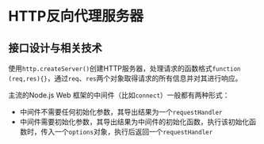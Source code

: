 ﻿# HTTP反向代理服务器 #

## 接口设计与相关技术 ##

使用`http.createServer()`创建HTTP服务器，处理请求的函数格式`function (req,res){}`，通过`req`、`res`两个对象取得请求的所有信息并对其进行响应。

主流的Node.js Web 框架的中间件（比如`connect`）一般都有两种形式：

- 中间件不需要任何初始化参数，其导出结果为一个`requestHandler`
- 中间件需要初始化参数，其导出结果为中间件的初始化函数，执行该初始化函数时，传入一个`options`对象，执行后返回一个`requestHandler`

